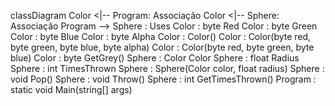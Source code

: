 classDiagram
    Color <|-- Program: Associação
    Color <|-- Sphere: Associação
    Program --> Sphere : Uses
    Color : byte Red
    Color : byte Green
    Color : byte Blue
    Color : byte Alpha
    Color : Color()
    Color : Color(byte red, byte green, byte blue, byte alpha)
    Color : Color(byte red, byte green, byte blue)
    Color : byte GetGrey()
    Sphere : Color Color
    Sphere : float Radius
    Sphere : int TimesThrown
    Sphere : Sphere(Color color, float radius)
    Sphere : void Pop()
    Sphere : void Throw()
    Sphere : int GetTimesThrown()
    Program : static void Main(string[] args)